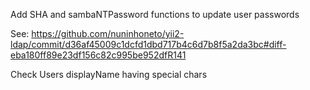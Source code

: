 Add SHA and sambaNTPassword functions to update user passwords 

See: https://github.com/nuninhoneto/yii2-ldap/commit/d36af45009c1dcfd1dbd717b4c6d7b8f5a2da3bc#diff-eba180ff89e23df156c82c995be952dfR141 

Check Users displayName having special chars 

